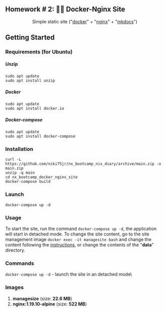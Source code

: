 
## Homework # 2:  🐳🌐  Docker-Nginx Site

<p align="center">Simple static site ("<a href="https://www.docker.com/" target="_blank">docker</a>" + "<a href="https://nginx.org/en/" target="_blank">nginx</a>" + "<a href="https://www.mkdocs.org/" target="_blank">mkdocs</a>")</p>

##  Getting Started

### Requirements (for Ubuntu)

##### Unzip
   
    sudo apt update
    sudo apt install unzip

##### Docker
   
    sudo apt update
    sudo apt install docker.io

##### Docker-compose
   
    sudo apt update
    sudo apt install docker-compose
    
### Installation

    curl -L https://github.com/niki75jr/nx_bootcamp_nix_diary/archive/main.zip -o main.zip
    unzip -q main
    cd nx_bootcamp_docker_nginx_site
    docker-compose build

### Launch

    docker-compose up -d
    
### Usage

To start the site, run the command `docker-compose up -d`, the application will start in detached mode. 
To change the site content, go to the site management image `docker exec -it managesite bash` and change the content following the <a href="https://www.mkdocs.org/" target="_blank">instructions</a>, or change the contents of the "**data**" directory.

### Commands

`docker-compose up -d`  - launch the site in an detached mode\

### Images

 1. **managesize** (size: **22.6 MB**)
 2. **nginx:1.19.10-alpine** (size: **522 MB**)

